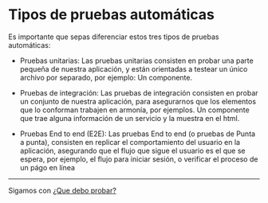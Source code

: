# Tipos de pruebas automáticas

Es importante que sepas diferenciar estos tres tipos de pruebas automáticas:

- Pruebas unitarias: Las pruebas unitarias consisten en probar una parte pequeña de nuestra aplicación, y están orientadas a testear un único archivo por separado, por ejemplo: Un componente.
  
- Pruebas de integración: Las pruebas de integración consisten en probar un conjunto de nuestra aplicación, para asegurarnos que los elementos que lo conforman trabajen en armonía, por ejemplos. Un componente que trae alguna información de un servicio y la muestra en el html.

- Pruebas End to end (E2E): Las pruebas End to end (o pruebas de Punta a punta), consisten en replicar el comportamiento del usuario en la aplicación, asegurando que el flujo que sigue el usuario es el que se espera, por ejemplo, el flujo para iniciar sesión, o verificar el proceso de un págo en línea

---

Sigamos con [¿Que debo probar?](../1-pruebas-automaticas/1-3-que-debo-probar.md)
